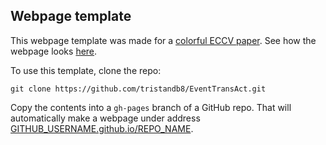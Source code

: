 ## <b>Webpage template</b>

This webpage template was made for a [colorful ECCV paper](http://tristandb8.github.io/colorization/). See how the webpage looks [here](https://tristandb8.github.io/EventTransAct_webpage).

To use this template, clone the repo:

```
git clone https://github.com/tristandb8/EventTransAct.git
```

Copy the contents into a `gh-pages` branch of a GitHub repo. That will automatically make a webpage under address [GITHUB_USERNAME.github.io/REPO_NAME](GITHUB_USERNAME.github.io/REPO_NAME).
